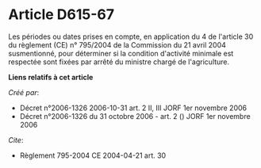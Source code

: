 # Article D615-67

Les périodes ou dates prises en compte, en application du 4 de l'article 30 du règlement (CE) n° 795/2004 de la Commission du
21 avril 2004 susmentionné, pour déterminer si la condition d'activité minimale est respectée sont fixées par arrêté du
ministre chargé de l'agriculture.

**Liens relatifs à cet article**

_Créé par_:

  - Décret n°2006-1326 2006-10-31 art. 2 II, III JORF 1er novembre 2006
  - Décret n°2006-1326 du 31 octobre 2006 - art. 2 () JORF 1er novembre 2006

_Cite_:

  - Règlement 795-2004 CE 2004-04-21 art. 30
